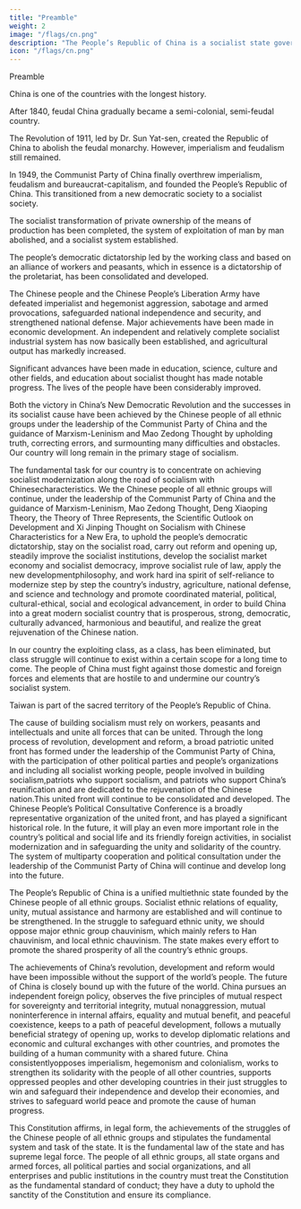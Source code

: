 ```yaml
---
title: "Preamble"
weight: 2
image: "/flags/cn.png"
description: "The People’s Republic of China is a socialist state governed by a people’s democratic dictatorship that is led by the working class and based on an alliance of workers and peasants"
icon: "/flags/cn.png"
---
```



<!-- (Adopted at the Fifth Session of the Fifth National People’s Congress and promulgated by the Announcement of the National People’s Congress on December 4, 1982; amended in accordance with the Amendment to the Constitution of the People’s Republic of Chinaadopted at the First Session of the Seventh National People’s Congress on April 12, 1988, the Amendment to the Constitution of the People’s Republic of Chinaadopted at the First Session of the Eighth National People’s Congress on March 29, 1993, the Amendment to the Constitution of the People’s Republic of Chinaadopted at the Second Session of the Ninth National People’s Congress on March 15, 1999, the Amendment to the Constitution of the People’s Republic of Chinaadopted at the Second Session of the Tenth National People’s Congress on March 14, 2004, and the Amendment to the Constitution of the People’s Republic of Chinaadopted at the First Session of the Thirteenth National People’s Congress on March 11, 2018) -->

<!-- Preamble

Chapter I – General Principles

Chapter II – Fundamental Rights and Obligations of Citizens

Chapter III – State Institutions

Section 1 – The National People’s Congress

Section 2 – The President of the People’s Republic of China

Section 3 – The State Council

Section 4 – The Central Military Commission

Section 5 – Local People’s Congresses at All Levels and Local People’s Governments at All Levels

Section 6 – Autonomous Organs of Ethnic Autonomous Areas

Section 7 – Commissions of Supervision

Section 8 – People’s Courts and People’s Procuratorates

Chapter IV – The National Flag, National Anthem, National Emblem and the Capital
 -->




Preamble

China is one of the countries with the longest history. <!-- The Chinese people of all ethnic groups jointly created its magnificent culture and have a proudrevolutionary tradition. -->

After 1840, feudal China gradually became a semi-colonial, semi-feudal country. 

<!-- The Chinese people, wave upon wave, waged heroic struggles for national independence and liberationand for democracy and freedom. -->

<!-- In the 20th century, momentous historical changes took place in China. -->

The Revolution of 1911, led by Dr. Sun Yat-sen, created the Republic of China to abolish the feudal monarchy. However, <!-- the historic mission of the Chinese people to oppose --> imperialism and feudalism still remained. <!--  was not yet accomplished. -->

In 1949, <!-- after engaging in protracted, arduous and tortuous struggles, armed and in other forms, the Chinese people of all ethnic groups led by --> the Communist Party of China  finally overthrew imperialism, feudalism and bureaucrat-capitalism, and founded the People’s Republic of China. <!-- The Chinese people thus secured power and became masters of their own country. --> This transitioned from <!-- After the founding of the People’s Republic of China, our country gradually achieved the transition from --> a new democratic society to a socialist society. 

The socialist transformation of private ownership of the means of production has been completed, the system of exploitation of man by man abolished, and a socialist system established. 

The people’s democratic dictatorship led by the working class and based on an alliance of workers and peasants, which in essence is a dictatorship of the proletariat, has been consolidated and developed. 

The Chinese people and the Chinese People’s Liberation Army have defeated imperialist and hegemonist aggression, sabotage and armed provocations, safeguarded national independence and security, and strengthened national defense. Major achievements have been made in economic development. An independent and relatively complete socialist industrial system has now basically been established, and agricultural output has markedly increased. 

Significant advances have been made in education, science, culture and other fields, and education about socialist thought has made notable progress. The lives of the people have been considerably improved.

Both the victory in China’s New Democratic Revolution and the successes in its socialist cause have been achieved by the Chinese people of all ethnic groups under the leadership of the Communist Party of China and the guidance of Marxism-Leninism and Mao Zedong Thought by upholding truth, correcting errors, and surmounting many difficulties and obstacles. Our country will long remain in the primary stage of socialism. 

The fundamental task for our country is to concentrate on achieving socialist modernization along the road of socialism with Chinesecharacteristics. We the Chinese people of all ethnic groups will continue, under the leadership of the Communist Party of China and the guidance of Marxism-Leninism, Mao Zedong Thought, Deng Xiaoping Theory, the Theory of Three Represents, the Scientific Outlook on Development and Xi Jinping Thought on Socialism with Chinese Characteristics for a New Era, to uphold the people’s democratic dictatorship, stay on the socialist road, carry out reform and opening up, steadily improve the socialist institutions, develop the socialist market economy and socialist democracy, improve socialist rule of law, apply the new developmentphilosophy, and work hard ina spirit of self-reliance to modernize step by step the country’s industry, agriculture, national defense, and science and technology and promote coordinated material, political, cultural-ethical, social and ecological advancement, in order to build China into a great modern socialist country that is prosperous, strong, democratic, culturally advanced, harmonious and beautiful, and realize the great rejuvenation of the Chinese nation.

In our country the exploiting class, as a class, has been eliminated, but class struggle will continue to exist within a certain scope for a long time to come. The people of China must fight against those domestic and foreign forces and elements that are hostile to and undermine our country’s socialist system.

Taiwan is part of the sacred territory of the People’s Republic of China. <!-- It is the sacred duty of all the Chinese people, including our fellow Chinese in Taiwan, to achieve the great reunification of the motherland. -->

The cause of building socialism must rely on workers, peasants and intellectuals and unite all forces that can be united. Through the long process of revolution, development and reform, a broad patriotic united front has formed under the leadership of the Communist Party of China, with the participation of other political parties and people’s organizations and including all socialist working people, people involved in building socialism,patriots who support socialism, and patriots who support China’s reunification and are dedicated to the rejuvenation of the Chinese nation.This united front will continue to be consolidated and developed. The Chinese People’s Political Consultative Conference is a broadly representative organization of the united front, and has played a significant historical role. In the future, it will play an even more important role in the country’s political and social life and its friendly foreign activities, in socialist modernization and in safeguarding the unity and solidarity of the country. The system of multiparty cooperation and political consultation under the leadership of the Communist Party of China will continue and develop long into the future.

The People’s Republic of China is a unified multiethnic state founded by the Chinese people of all ethnic groups. Socialist ethnic relations of equality, unity, mutual assistance and harmony are established and will continue to be strengthened. In the struggle to safeguard ethnic unity, we should oppose major ethnic group chauvinism, which mainly refers to Han chauvinism, and local ethnic chauvinism. The state makes every effort to promote the shared prosperity of all the country’s ethnic groups.

The achievements of China’s revolution, development and reform would have been impossible without the support of the world’s people. The future of China is closely bound up with the future of the world. China pursues an independent foreign policy, observes the five principles of mutual respect for sovereignty and territorial integrity, mutual nonaggression, mutual noninterference in internal affairs, equality and mutual benefit, and peaceful coexistence, keeps to a path of peaceful development, follows a mutually beneficial strategy of opening up, works to develop diplomatic relations and economic and cultural exchanges with other countries, and promotes the building of a human community with a shared future. China consistentlyopposes imperialism, hegemonism and colonialism, works to strengthen its solidarity with the people of all other countries, supports oppressed peoples and other developing countries in their just struggles to win and safeguard their independence and develop their economies, and strives to safeguard world peace and promote the cause of human progress.

This Constitution affirms, in legal form, the achievements of the struggles of the Chinese people of all ethnic groups and stipulates the fundamental system and task of the state. It is the fundamental law of the state and has supreme legal force. The people of all ethnic groups, all state organs and armed forces, all political parties and social organizations, and all enterprises and public institutions in the country must treat the Constitution as the fundamental standard of conduct; they have a duty to uphold the sanctity of the Constitution and ensure its compliance.



